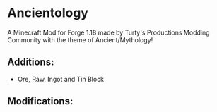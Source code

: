 # Ancientology
A Minecraft Mod for Forge 1.18 made by Turty's Productions Modding Community with the theme of Ancient/Mythology!

## Additions:
- Ore, Raw, Ingot and Tin Block

## Modifications:
